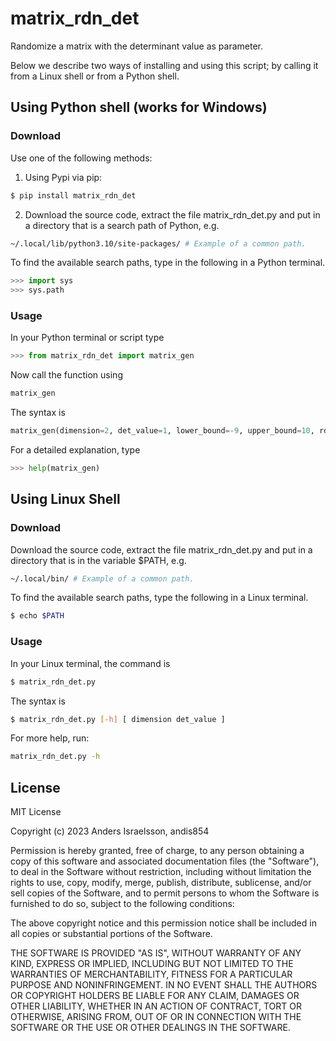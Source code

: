 # matrix_rdn_det 
Randomize a matrix with the determinant value as parameter.

Below we describe two ways of installing and using this script; by calling it from a Linux shell or from a Python shell.

## Using Python shell (works for Windows)

###  Download

Use one of the following methods:
1. Using Pypi via pip:
```bash
$ pip install matrix_rdn_det
```
2. Download the source code, extract the file matrix_rdn_det.py and put in a directory that is a search path of Python, e.g.
```bash
~/.local/lib/python3.10/site-packages/ # Example of a common path.
```
To find the available search paths, type in the following in a Python terminal.
```Python
>>> import sys
>>> sys.path
```

### Usage

In your Python terminal or script type
```Python
>>> from matrix_rdn_det import matrix_gen
```
Now call the function using
```Python
matrix_gen
```
The syntax is 
```Python
matrix_gen(dimension=2, det_value=1, lower_bound=-9, upper_bound=10, rdn_prm=0, attempts=200)
```
For a detailed explanation, type
```Python
>>> help(matrix_gen)
```

## Using Linux Shell

###  Download

Download the source code, extract the file matrix_rdn_det.py and put in a directory that is in the variable $PATH, e.g.
```bash
~/.local/bin/ # Example of a common path.
```
To find the available search paths, type the following in a Linux terminal.
```bash
$ echo $PATH
```

### Usage

In your Linux terminal, the command is
```bash
$ matrix_rdn_det.py
```
The syntax is
```bash
$ matrix_rdn_det.py [-h] [ dimension det_value ]
```
For more help, run:
```bash
matrix_rdn_det.py -h
```




License
----

MIT License

Copyright (c) 2023 Anders Israelsson, andis854

Permission is hereby granted, free of charge, to any person obtaining a copy
of this software and associated documentation files (the "Software"), to deal
in the Software without restriction, including without limitation the rights
to use, copy, modify, merge, publish, distribute, sublicense, and/or sell
copies of the Software, and to permit persons to whom the Software is
furnished to do so, subject to the following conditions:

The above copyright notice and this permission notice shall be included in all
copies or substantial portions of the Software.

THE SOFTWARE IS PROVIDED "AS IS", WITHOUT WARRANTY OF ANY KIND, EXPRESS OR
IMPLIED, INCLUDING BUT NOT LIMITED TO THE WARRANTIES OF MERCHANTABILITY,
FITNESS FOR A PARTICULAR PURPOSE AND NONINFRINGEMENT. IN NO EVENT SHALL THE
AUTHORS OR COPYRIGHT HOLDERS BE LIABLE FOR ANY CLAIM, DAMAGES OR OTHER
LIABILITY, WHETHER IN AN ACTION OF CONTRACT, TORT OR OTHERWISE, ARISING FROM,
OUT OF OR IN CONNECTION WITH THE SOFTWARE OR THE USE OR OTHER DEALINGS IN THE
SOFTWARE.
